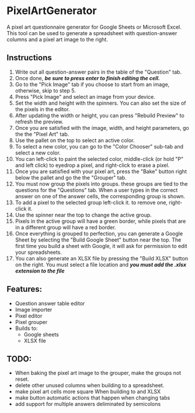# PixelArtGenerator

A pixel art questionnaire generator for Google Sheets or Microsoft Excel.
This tool can be used to generate a spreadsheet with question-answer columns and a pixel art image to the right.

Instructions
-----------
  1. Write out all question-answer pairs in the table of the "Question" tab.
  2. Once done, ***be sure to press enter to finish editing the cell.***
  3. Go to the "Pick Image" tab if you choose to start from an image, otherwise, skip to step 5.
  4. Press "Pick Image" and select an image from your device.
  5. Set the width and height with the spinners. You can also set the size of the pixels in the editor.
  6. After updating the width or height, you can press "Rebuild Preview" to refresh the preview.
  7. Once you are satisfied with the image, width, and height parameters, go the the "Pixel Art" tab.
  8. Use the pallet on the top to select an active color.
  9. To select a new color, you can go to the "Color Chooser" sub-tab and select a new color.
  10. You can left-click to paint the selected color, middle-click (or hold "P" and left click) to eyedrop a pixel, and right-click to erase a pixel.
  11. Once you are satisfied with your pixel art, press the "Bake" button right below the pallet and go the the "Grouper" tab.
  12. You must now group the pixels into groups. these groups are tied to the questions for the "Questions" tab.
            When a user types in the correct answer on one of the answer cells, the corresponding group is shown.
  13. To add a pixel to the selected group left-click it. to remove one, right-click it.
  14. Use the spinner near the top to change the active group.
  15. Pixels in the active group will have a green border, while pixels that are in a different group will have a red border.
  16. Once everything is grouped to perfection, you can generate a Google Sheet by selecting the "Build Google Sheet" button near the top.
            The first time you build a sheet with Google, it will ask for permission to edit your spreadsheets.
  17. You can also generate an XLSX file by pressing the "Build XLSX" button on the right. You must select a file location and ***you must add the .xlsx extension to the file*** 

Features:
--------
- Question answer table editor
- Image importer
- Pixel editor
- Pixel grouper
- Builds to:
  - Google sheets
  - XLSX file

TODO:
----
- When baking the pixel art image to the grouper, make the groups not reset.
- delete other unused columns when building to a spreadsheet.
- make pixel art cells more square When building to and XLSX
- make button automatic actions that happen when changing tabs
- add support for multiple answers deliminated by semicolons
